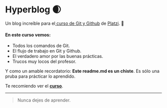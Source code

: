 # **Hyperblog** 🌒
Un blog increíble para el[ curso de Git y Github](https://platzi.com/cursos/git-github/ " curso de Git y Github") de [Platzi](https://platzi.com/ "Platzi").	🚀

#### En este curso vemos:
*	Todos los comandos de Git.
*	El flujo de trabajo en Git y Github.
*	El verdadero amor por las buenas prácticas.
*	Trucos muy locos del profesor.

Y como un amable recordatorio: **Este readme.md es un chiste**.  Es sólo una pruba para prácticar lo aprendido.

Te recomiendo ver el [**curso**](https://platzi.com/cursos/git-github/ "curso").

------------

> Nunca dejes de aprender.
